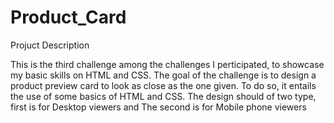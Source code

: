 # Product_Card
Projuct Description

This is the third challenge among the challenges I perticipated, to showcase my basic skills on HTML and CSS.
The goal of the challenge is to design a product preview card to look as close as the one given. To do so, it entails the use of some basics of  HTML and CSS. The design should of two type, first is for Desktop viewers and The second is for Mobile phone viewers